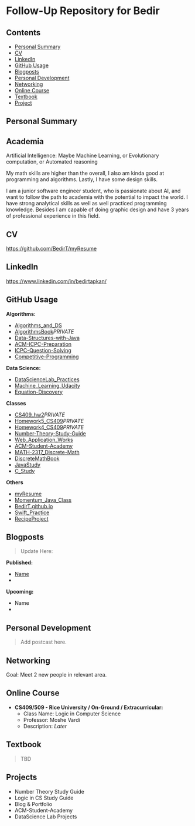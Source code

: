 # Follow-Up Repository for Bedir

## Contents

- [Personal Summary](#personal-summary)
- [CV](#cv)
- [LinkedIn](#linkedin)
- [GitHub Usage](#github-usage)
- [Blogposts](#blogposts)
- [Personal Development](#personal-development)
- [Networking](#networking)
- [Online Course](#online-course)
- [Textbook](#textbook)
- [Project](#projects)


## Personal Summary

Academia
---
Artificial Intelligence: Maybe Machine Learning, or Evolutionary computation, or Automated reasoning

My math skills are higher than the overall, I also am kinda good at programming and algorithms. Lastly, I have some design skills.

I am a junior software engineer student, who is passionate about AI, and want to follow the path to academia with the potential to impact the world. I have strong analytical skills as well as well practiced programming knowledge. Besides I am capable of doing graphic design and have 3 years of professional experience in this field.

## CV

https://github.com/BedirT/myResume

## LinkedIn

https://www.linkedin.com/in/bedirtapkan/

## GitHub Usage

__Algorithms:__
- [Algorithms_and_DS](https://github.com/BedirT/Algorithms_and_DS)
- [AlgorithmsBook]()*PRIVATE*
- [Data-Structures-with-Java](https://github.com/BedirT/Data-Structures-with-Java)
- [ACM-ICPC-Preparation](https://github.com/NAU-ACM/ACM-ICPC-Preparation)
- [ICPC-Question-Solving](https://github.com/NAU-ACM/ICPC-Question-Solving)
- [Competitive-Programming](https://github.com/NAU-ACM/Competitive-Programming)

__Data Science:__
- [DataScienceLab_Practices](https://github.com/BedirT/DataScienceLab_Practices)
- [Machine_Learning_Udacity](https://github.com/BedirT/Machine_Learning_Udacity)
- [Equation-Discovery](https://github.com/BedirT/Equation-Discovery)

__Classes__
- [CS409_hw2]()*PRIVATE*
- [Homework5_CS409]()*PRIVATE*
- [Homework4_CS409]()*PRIVATE*
- [Number-Theory-Study-Guide](https://github.com/BedirT/Number-Theory-Study-Guide)
- [Web_Application_Works](https://github.com/BedirT/Web_Application_Works)
- [ACM-Student-Academy](https://github.com/BedirT/ACM-Student-Academy)
- [MATH-2317_Discrete-Math](https://github.com/BedirT/MATH-2317_Discrete-Math)
- [DiscreteMathBook](https://github.com/BedirT/DiscreteMathBook)
- [JavaStudy](https://github.com/BedirT/JavaStudy)
- [C_Study](https://github.com/BedirT/C_Study)

__Others__
- [myResume](https://github.com/BedirT/myResume)
- [Momentum_Java_Class](https://github.com/BedirT/Momentum_Java_Class)
- [BedirT.github.io](https://github.com/BedirT/BedirT.github.io)
- [Swift_Practice](https://github.com/BedirT/Swift_Practice)
- [RecipeProject](https://github.com/BedirT/RecipeProject)

## Blogposts
> Update Here:

__Published:__
- [Name](#link)
-

__Upcoming:__
- Name
-
## Personal Development
> Add postcast here.


## Networking

Goal: Meet 2 new people in relevant area.

## Online Course
- **CS409/509 - Rice University / On-Ground / Extracurricular:**
  - Class Name: Logic in Computer Science
  - Professor: Moshe Vardi
  - Description: _Later_

## Textbook
> TBD

## Projects

- Number Theory Study Guide
- Logic in CS Study Guide
- Blog & Portfolio
- ACM-Student-Academy
- DataScience Lab Projects
